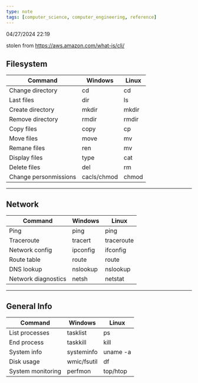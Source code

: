 ```yaml
---
type: note
tags: [computer_science, computer_engineering, reference]
---
```

04/27/2024 22:19

 

stolen from https://aws.amazon.com/what-is/cli/

## Filesystem

| Command               | Windows     | Linux |
| --------------------- | ----------- | ----- |
| Change directory      | cd          | cd    |
| Last files            | dir         | ls    |
| Create directory      | mkdir       | mkdir |
| Remove directory      | rmdir       | rmdir |
| Copy files            | copy        | cp    |
| Move files            | move        | mv    |
| Remane files          | ren         | mv    |
| Display files         | type        | cat   |
| Delete files          | del         | rm    |
| Change personmissions | cacls/chmod | chmod |

---

## Network

| Command             | Windows  | Linux      |
| ------------------- | -------- | ---------- |
| Ping                | ping     | ping       |
| Traceroute          | tracert  | traceroute |
| Network config      | ipconfig | ifconfig   |
| Route table         | route    | route      |
| DNS lookup          | nslookup | nslookup   |
| Network diagnostics | netsh    | netstat    |

---

## General Info

| **Command**       | **Windows** | **Linux** |
| ----------------- | ----------- | --------- |
| List processes    | tasklist    | ps        |
| End process       | taskkill    | kill      |
| System info       | systeminfo  | uname -a  |
| Disk usage        | wmic/fsutil | df        |
| System monitoring | perfmon     | top/htop  |